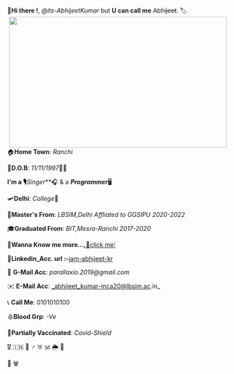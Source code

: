 :pushpin:**Hi there !**, *@its-AbhijeetKumar* but **U can call me** Abhi~~jeet~~.
:label:<img align="right" width="500" height="300" src="https://user-images.githubusercontent.com/79626965/133138729-ad132203-c154-4405-9633-ce6cd7baf9ae.gif">

:house:**Home Town**: _Ranchi_

:date:**D.O.B**: *11/11/1997*:tada::confetti_ball:

**I'm a :studio_microphone:**_Singer_**:headphones: & a **_Programmer_**:desktop_computer:

:small_airplane:**Delhi**: _College_:school:

:school_satchel:**Master's From**: _LBSIM,Delhi Affliated to GGSIPU 2020-2022_

:mortar_board:**Graduated From**: _BIT,Mesra-Ranchi 2017-2020_

:file_folder:**Wanna Know me more...,**[:paperclip:click me:grey_exclamation:](https://github.com/its-AbhijeetKumar/its-AbhijeetKumar/files/7156469/Resume_Olivee1.pdf)

:briefcase:**Linkedin_Acc. url :-**[iam-abhijeet-kr](www.linkedin.com/in/iam-abhijeet-kr)

:e-mail: **G-Mail Acc**: _parallaxio.2019@gmail.com_

:envelope: **E-Mail Acc**: _abhijeet_kumar-mca20@lbsim.ac.in_

:telephone_receiver: **Call Me**: 0101010100

:drop_of_blood:**Blood Grp**: *-Ve*

:syringe:**Partially Vaccinated**: *Covid-Shield*


:medal_military:     :india:     :low_brightness:     :male_sign:     :taurus:     :om:     :sun_behind_rain_cloud:     :link:

:battery:
                                                                                                                                                                      :wastebasket:
